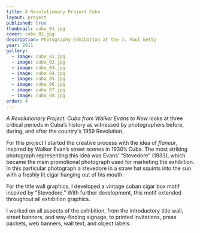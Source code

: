 ```yaml
---
title: A Revolutionary Project Cuba
layout: project
published: true
thumbnail: cuba_01.jpg
cover: cuba_01.jpg
description: Photography Exhibition at the J. Paul Getty
year: 2011
gallery: 
  - image: cuba_01.jpg
  - image: cuba_02.jpg
  - image: cuba_03.jpg
  - image: cuba_04.jpg
  - image: cuba_05.jpg
  - image: cuba_06.jpg
  - image: cuba_07.jpg
  - image: cuba_08.jpg
order: 4
---
```

_A Revolutionary Project: Cuba from Walker Evans to Now_ looks at three critical periods in Cuba’s history as witnessed by photographers before, during, and after the country's 1959 Revolution.

For this project I started the creative process with the idea of _flaneur_, inspired by Walker Evan’s street scenes in 1930’s Cuba. The most striking photograph representing this idea was Evans’ “Stevedore” (1933), which became the main promotional photograph used for marketing the exhibition. In this particular photograph a stevedore in a straw hat squints into the sun with a freshly lit cigar hanging out of his mouth. 

For the title wall graphics, I developed a vintage cuban cigar box motif inspired by “Stevedore.” With further development, this motif extended throughout all exhibition graphics. 

I worked on all aspects of the exhibition, from the introductory title wall, street banners, and way-finding signage, to printed invitations, press packets, web banners, wall text, and object labels. 